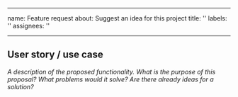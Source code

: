 <!--
SPDX-FileCopyrightText: The openTCS Authors
SPDX-License-Identifier: CC-BY-4.0
-->

---
name: Feature request
about: Suggest an idea for this project
title: ''
labels: ''
assignees: ''

---

## User story / use case

_A description of the proposed functionality. What is the purpose of this proposal? What problems would it solve? Are there already ideas for a solution?_
